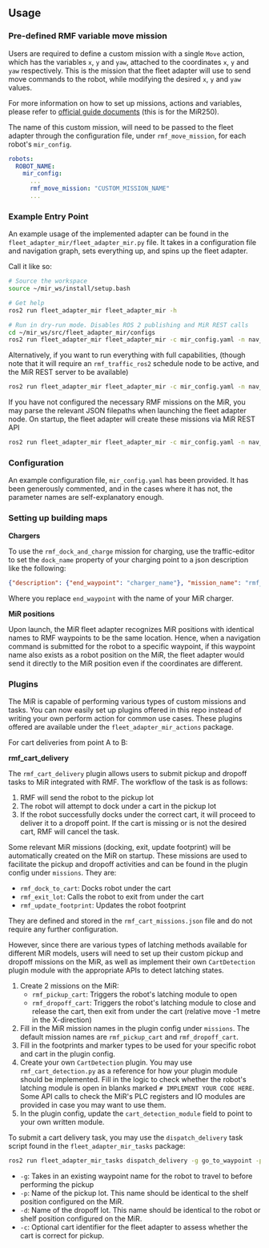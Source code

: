 ## Usage

### Pre-defined RMF variable move mission

Users are required to define a custom mission with a single `Move` action, which has the variables `x`, `y` and `yaw`, attached to the coordinates `x`, `y` and `yaw` respectively. This is the mission that the fleet adapter will use to send move commands to the robot, while modifying the desired `x`, `y` and `yaw` values.

For more information on how to set up missions, actions and variables, please refer to [official guide documents](https://www.manualslib.com/manual/1941073/Mir-Mir250.html?page=150#manual) (this is for the MiR250).

The name of this custom mission, will need to be passed to the fleet adapter through the configuration file, under `rmf_move_mission`, for each robot's `mir_config`.

```yaml
robots:
  ROBOT_NAME:
    mir_config:
      ...
      rmf_move_mission: "CUSTOM_MISSION_NAME"
      ...
```

### Example Entry Point

An example usage of the implemented adapter can be found in the `fleet_adapter_mir/fleet_adapter_mir.py` file. It takes in a configuration file and navigation graph, sets everything up, and spins up the fleet adapter.

Call it like so:

```bash
# Source the workspace
source ~/mir_ws/install/setup.bash

# Get help
ros2 run fleet_adapter_mir fleet_adapter_mir -h

# Run in dry-run mode. Disables ROS 2 publishing and MiR REST calls
cd ~/mir_ws/src/fleet_adapter_mir/configs
ros2 run fleet_adapter_mir fleet_adapter_mir -c mir_config.yaml -n nav_graph.yaml -d
```

Alternatively, if you want to run everything with full capabilities, (though note that it will require an `rmf_traffic_ros2` schedule node to be active, and the MiR REST server to be available)

```bash
ros2 run fleet_adapter_mir fleet_adapter_mir -c mir_config.yaml -n nav_graph.yaml
```

If you have not configured the necessary RMF missions on the MiR, you may parse the relevant JSON filepaths when launching the fleet adapter node. On startup, the fleet adapter will create these missions via MiR REST API

```bash
ros2 run fleet_adapter_mir fleet_adapter_mir -c mir_config.yaml -n nav_graph.yaml -a ../missions/rmf_missions.json
```



### Configuration

An example configuration file, `mir_config.yaml` has been provided. It has been generously commented, and in the cases where it has not, the parameter names are self-explanatory enough.



### Setting up building maps

**Chargers**

To use the `rmf_dock_and_charge` mission for charging, use the traffic-editor to set the `dock_name` property of your charging point to a json description like the following:
```json
{"description": {"end_waypoint": "charger_name"}, "mission_name": "rmf_dock_and_charge"}
```
Where you replace `end_waypoint` with the name of your MiR charger.


**MiR positions**

Upon launch, the MiR fleet adapter recognizes MiR positions with identical names to RMF waypoints to be the same location. Hence, when a navigation command is submitted for the robot to a specific waypoint, if this waypoint name also exists as a robot position on the MiR, the fleet adapter would send it directly to the MiR position even if the coordinates are different.


### Plugins

The MiR is capable of performing various types of custom missions and tasks. You can now easily set up plugins offered in this repo instead of writing your own perform action for common use cases. These plugins offered are available under the `fleet_adapter_mir_actions` package.

For cart deliveries from point A to B:

**rmf_cart_delivery**

The `rmf_cart_delivery` plugin allows users to submit pickup and dropoff tasks to MiR integrated with RMF. The workflow of the task is as follows:
1. RMF will send the robot to the pickup lot
2. The robot will attempt to dock under a cart in the pickup lot
3. If the robot successfully docks under the correct cart, it will proceed to deliver it to a dropoff point. If the cart is missing or is not the desired cart, RMF will cancel the task.

Some relevant MiR missions (docking, exit, update footprint) will be automatically created on the MiR on startup. These missions are used to facilitate the pickup and dropoff activities and can be found in the plugin config under `missions`. They are:
- `rmf_dock_to_cart`: Docks robot under the cart
- `rmf_exit_lot`: Calls the robot to exit from under the cart
- `rmf_update_footprint`: Updates the robot footprint

They are defined and stored in the `rmf_cart_missions.json` file and do not require any further configuration.

However, since there are various types of latching methods available for different MiR models, users will need to set up their custom pickup and dropoff missions on the MiR, as well as implement their own `CartDetection` plugin module with the appropriate APIs to detect latching states.
1. Create 2 missions on the MiR:
   - `rmf_pickup_cart`: Triggers the robot's latching module to open
   - `rmf_dropoff_cart`: Triggers the robot's latching module to close and release the cart, then exit from under the cart (relative move -1 metre in the X-direction)
2. Fill in the MiR mission names in the plugin config under `missions`. The default mission names are `rmf_pickup_cart` and `rmf_dropoff_cart`.
3. Fill in the footprints and marker types to be used for your specific robot and cart in the plugin config.
4. Create your own `CartDetection` plugin. You may use `rmf_cart_detection.py` as a reference for how your plugin module should be implemented. Fill in the logic to check whether the robot's latching module is open in blanks marked `# IMPLEMENT YOUR CODE HERE`. Some API calls to check the MiR's PLC registers and IO modules are provided in case you may want to use them.
5. In the plugin config, update the `cart_detection_module` field to point to your own written module.

To submit a cart delivery task, you may use the `dispatch_delivery` task script found in the `fleet_adapter_mir_tasks` package:
```bash
ros2 run fleet_adapter_mir_tasks dispatch_delivery -g go_to_waypoint -p pickup_lot -d dropoff_lot -c some_cart_id
```
- `-g`: Takes in an existing waypoint name for the robot to travel to before performing the pickup
- `-p`: Name of the pickup lot. This name should be identical to the shelf position configured on the MiR.
- `-d`: Name of the dropoff lot. This name should be identical to the robot or shelf position configured on the MiR.
- `-c`: Optional cart identifier for the fleet adapter to assess whether the cart is correct for pickup. 
